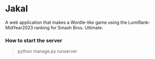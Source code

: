 # Jakal

A web application that makes a Wordle-like game using the LumiRank-MidYear2023 ranking for Smash Bros. Ultimate. 

### How to start the server
> python manage.py runserver
